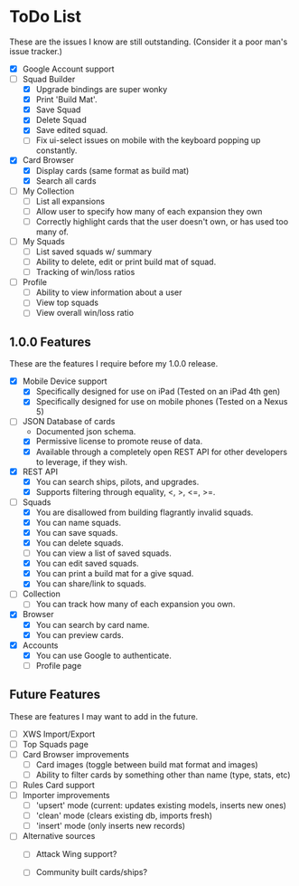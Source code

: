 # ToDo List

These are the issues I know are still outstanding. (Consider it a poor man's issue tracker.)

* [X] Google Account support
* [ ] Squad Builder
    * [X] Upgrade bindings are super wonky
    * [X] Print 'Build Mat'.
    * [X] Save Squad
    * [X] Delete Squad
    * [X] Save edited squad.
    * [ ] Fix ui-select issues on mobile with the keyboard popping up constantly.
* [X] Card Browser
    * [X] Display cards (same format as build mat)
    * [X] Search all cards
* [ ] My Collection
    * [ ] List all expansions
    * [ ] Allow user to specify how many of each expansion they own
    * [ ] Correctly highlight cards that the user doesn't own, or has used too many of.
* [ ] My Squads
    * [ ] List saved squads w/ summary
    * [ ] Ability to delete, edit or print build mat of squad.
    * [ ] Tracking of win/loss ratios
* [ ] Profile
    * [ ] Ability to view information about a user
    * [ ] View top squads
    * [ ] View overall win/loss ratio

## 1.0.0 Features

These are the features I require before my 1.0.0 release.

* [X] Mobile Device support
    * [X] Specifically designed for use on iPad (Tested on an iPad 4th gen)
    * [X] Specifically designed for use on mobile phones (Tested on a Nexus 5)
* [ ] JSON Database of cards
    * Documented json schema.
    * [X] Permissive license to promote reuse of data.
    * [X] Available through a completely open REST API for other developers to leverage, if they wish.
* [X] REST API
    * [X] You can search ships, pilots, and upgrades.
    * [X] Supports filtering through equality, <, >, <=, >=.
* [ ] Squads
    * [X] You are disallowed from building flagrantly invalid squads.
    * [X] You can name squads.
    * [X] You can save squads.
    * [X] You can delete squads.
    * [ ] You can view a list of saved squads.
    * [X] You can edit saved squads.
    * [X] You can print a build mat for a give squad.
    * [X] You can share/link to squads.
* [ ] Collection
    * [ ] You can track how many of each expansion you own.
* [X] Browser
    * [X] You can search by card name.
    * [X] You can preview cards.
* [X] Accounts
    * [X] You can use Google to authenticate.
    * [ ] Profile page

## Future Features

These are features I may want to add in the future.

* [ ] XWS Import/Export
* [ ] Top Squads page
* [ ] Card Browser improvements
    * [ ] Card images (toggle between build mat format and images)
    * [ ] Ability to filter cards by something other than name (type, stats, etc)
* [ ] Rules Card support
* [ ] Importer improvements
    * [ ] 'upsert' mode (current: updates existing models, inserts new ones)
    * [ ] 'clean' mode (clears existing db, imports fresh)
    * [ ] 'insert' mode (only inserts new records)
* [ ] Alternative sources
    * [ ] Attack Wing support?
    * [ ] Community built cards/ships?


